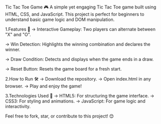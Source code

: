 Tic Tac Toe Game 🎮
A simple yet engaging Tic Tac Toe game built using HTML, CSS, and JavaScript. This project is perfect for beginners to understand basic game logic and DOM manipulation.

1.Features 🚀
-> Interactive Gameplay: Two players can alternate between "X" and "O".

-> Win Detection: Highlights the winning combination and declares the winner.

-> Draw Condition: Detects and displays when the game ends in a draw.

-> Reset Button: Resets the game board for a fresh start.


2.How to Run 🛠️
-> Download the repository.
-> Open index.html in any browser.
-> Play and enjoy the game!

3.Technologies Used 🧰
-> HTML5: For structuring the game interface.
-> CSS3: For styling and animations.
-> JavaScript: For game logic and interactivity.

Feel free to fork, star, or contribute to this project! 😊
